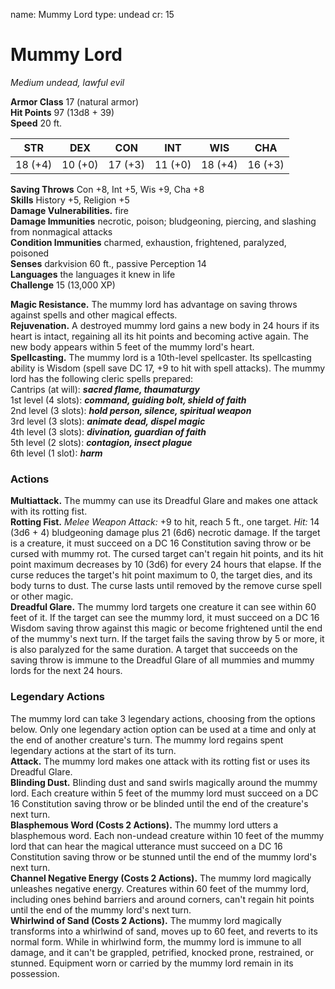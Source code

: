 name: Mummy Lord type: undead cr: 15

# Mummy Lord
_Medium undead, lawful evil_

**Armor Class** 17 (natural armor)    
**Hit Points** 97 (13d8 + 39)    
**Speed** 20 ft.

| STR     | DEX     | CON     | INT     | WIS     | CHA     |
| ------- | ------- | ------- | ------- | ------- | ------- |
| 18 (+4) | 10 (+0) | 17 (+3) | 11 (+0) | 18 (+4) | 16 (+3) |

**Saving Throws** Con +8, Int +5, Wis +9, Cha +8    
**Skills** History +5, Religion +5    
**Damage Vulnerabilities.** fire    
**Damage Immunities** necrotic, poison; bludgeoning, piercing, and slashing from nonmagical attacks    
**Condition Immunities** charmed, exhaustion, frightened, paralyzed, poisoned    
**Senses** darkvision 60 ft., passive Perception 14    
**Languages** the languages it knew in life    
**Challenge** 15 (13,000 XP)

**Magic Resistance.** The mummy lord has advantage on saving throws against spells and other magical effects.    
**Rejuvenation.** A destroyed mummy lord gains a new body in 24 hours if its heart is intact, regaining all its hit points and becoming active again. The new body appears within 5 feet of the mummy lord's heart.    
**Spellcasting.** The mummy lord is a 10th-level spellcaster. Its spellcasting ability is Wisdom (spell save DC 17, +9 to hit with spell attacks). The mummy lord has the following cleric spells prepared:    
Cantrips (at will): **_sacred flame, thaumaturgy_**    
1st level (4 slots): **_command, guiding bolt, shield of faith_**    
2nd level (3 slots): **_hold person, silence, spiritual weapon_**    
3rd level (3 slots): **_animate dead, dispel magic_**    
4th level (3 slots): **_divination, guardian of faith_**    
5th level (2 slots): **_contagion, insect plague_**    
6th level (1 slot): **_harm_**

### Actions
**Multiattack.** The mummy can use its Dreadful Glare and makes one attack with its rotting fist.    
**Rotting Fist.** _Melee Weapon Attack:_ +9 to hit, reach 5 ft., one target. _Hit:_ 14 (3d6 + 4) bludgeoning damage plus 21 (6d6) necrotic damage. If the target is a creature, it must succeed on a DC 16 Constitution saving throw or be cursed with mummy rot. The cursed target can't regain hit points, and its hit point maximum decreases by 10 (3d6) for every 24 hours that elapse. If the curse reduces the target's hit point maximum to 0, the target dies, and its body turns to dust. The curse lasts until removed by the remove curse spell or other magic.    
**Dreadful Glare.** The mummy lord targets one creature it can see within 60 feet of it. If the target can see the mummy lord, it must succeed on a DC 16 Wisdom saving throw against this magic or become frightened until the end of the mummy's next turn. If the target fails the saving throw by 5 or more, it is also paralyzed for the same duration. A target that succeeds on the saving throw is immune to the Dreadful Glare of all mummies and mummy lords for the next 24 hours.

### Legendary Actions
The mummy lord can take 3 legendary actions, choosing from the options below. Only one legendary action option can be used at a time and only at the end of another creature's turn. The mummy lord regains spent legendary actions at the start of its turn.    
**Attack.** The mummy lord makes one attack with its rotting fist or uses its Dreadful Glare.    
**Blinding Dust.** Blinding dust and sand swirls magically around the mummy lord. Each creature within 5 feet of the mummy lord must succeed on a DC 16 Constitution saving throw or be blinded until the end of the creature's next turn.    
**Blasphemous Word (Costs 2 Actions).** The mummy lord utters a blasphemous word. Each non-undead creature within 10 feet of the mummy lord that can hear the magical utterance must succeed on a DC 16 Constitution saving throw or be stunned until the end of the mummy lord's next turn.    
**Channel Negative Energy (Costs 2 Actions).** The mummy lord magically unleashes negative energy. Creatures within 60 feet of the mummy lord, including ones behind barriers and around corners, can't regain hit points until the end of the mummy lord's next turn.    
**Whirlwind of Sand (Costs 2 Actions).** The mummy lord magically transforms into a whirlwind of sand, moves up to 60 feet, and reverts to its normal form. While in whirlwind form, the mummy lord is immune to all damage, and it can't be grappled, petrified, knocked prone, restrained, or stunned. Equipment worn or carried by the mummy lord remain in its possession.
